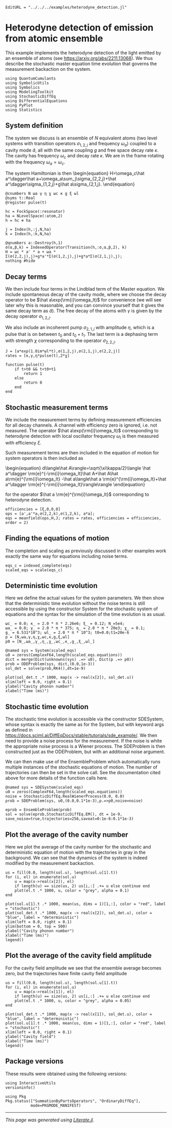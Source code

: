 ```@meta
EditURL = "../../../examples/heterodyne_detection.jl"
```

# Heterodyne detection of emission from atomic ensemble
This example implements the heterodyne detection of the light emitted by an ensemble of atoms (see https://arxiv.org/abs/2211.13068). We thus describe the stochastic master equation time evolution that governs the measurement backaction on the system.

````@example heterodyne_detection
using QuantumCumulants
using SymbolicUtils
using Symbolics
using ModelingToolkit
using StochasticDiffEq
using DifferentialEquations
using PyPlot
using Statistics
````

## System definition
The system we discuss is an ensemble of $N$ equivalent atoms (two level systems with transition operators $\sigma_{1,2,j}$ and frequency $\omega_a$) coupled to a cavity mode $\hat a$, all with the same coupling $g$ and free space decay rate $\kappa$. The cavity has frequency $\omega_c$ and decay rate $\kappa$. We are in the frame rotating with the frequency $\omega_a=\omega_c$.

The system Hamiltonian is then
\begin{equation}
H=\omega_c\hat a^\dagger\hat a+\omega_a\sum_j\sigma_{2,2,j}+\hat a^\dagger\sigma_{1,2,j}+g\hat a\sigma_{2,1,j}.
\end{equation}

````@example heterodyne_detection
@cnumbers N ωa γ η χ ωc κ g ξ ωl
@syms t::Real
@register pulse(t)

hc = FockSpace(:resonator)
ha = NLevelSpace(:atom,2)
h = hc ⊗ ha

j = Index(h,:j,N,ha)
k = Index(h,:k,N,ha)

@qnumbers a::Destroy(h,1)
σ(α,β,k) = IndexedOperator(Transition(h,:σ,α,β,2), k)
H = ωc * a' * a + ωa * Σ(σ(2,2,j),j)+g*a'*Σ(σ(1,2,j),j)+g*a*Σ(σ(2,1,j),j);
nothing #hide
````

## Decay terms

We then include four terms in the Lindblad term of the Master equation. We include spontaneous decay of the cavity mode, where we choose the decay operator to be $\hat a\exp(\rm{i}\omega_lt)$ for convenience (we will see later why this is reasonable, and you can convince yourself that it gives the same decay term as $\hat a$). The free decay of the atoms with $\gamma$ is given by the decay operator $\sigma_{1,2,j}$.

We also include an incoherent pump $\sigma_{2,1,j}$ with amplitude $\eta$, which is a pulse that is on between $t_0$ and $t_0+t_1$. The last term is a dephasing term with strength $\chi$ corresponding to the operator $\sigma_{2,2,j}$.

````@example heterodyne_detection
J = [a*exp(1.0im*ωl*t),σ(1,2,j),σ(2,1,j),σ(2,2,j)]
rates = [κ,γ,η*pulse(t),2*χ]

function pulse(t)
    if t>t0 && t<t0+t1
        return 1
    else
        return 0
    end
end
````

## Stochastic measurement terms
We include the measurement terms by defining measurement efficiencies for all decay channels. A channel with efficiency zero is ignored, i.e. not measured. The operator $\hat a\exp(\rm{i}\omega_lt)$ corresponding to heterodyne detection with local oscillator frequency $\omega_l$ is then measured with efficiency $\xi$.

Such measurement terms are then included in the equation of motion for system operators is then included as

\begin{equation}
d\langle\hat A\rangle=\sqrt{\xi\kappa/2}\langle \hat a^\dagger \rm{e}^{-\rm{i}\omega_lt}\hat A+\hat A\hat a\rm{e}^{\rm{i}\omega_lt} -\hat a\langle\hat a \rm{e}^{\rm{i}\omega_lt}+\hat a^\dagger \rm{e}^{-\rm{i}\omega_lt}\rangle\rangle
\end{equation}

for the operator $\hat a \rm{e}^{\rm{i}\omega_lt}$  corresponding to heterodyne detection.

````@example heterodyne_detection
efficiencies = [ξ,0,0,0]
ops = [a',a'*a,σ(2,2,k),σ(1,2,k), a*a];
eqs = meanfield(ops,H,J; rates = rates, efficiencies = efficiencies, order = 2)
````

## Finding the equations of motion
The completion and scaling as previously discussed in other examples work exactly the same way for equations including noise terms.

````@example heterodyne_detection
eqs_c = indexed_complete(eqs)
scaled_eqs = scale(eqs_c)
````

## Deterministic time evolution
Here we define the actual values for the system parameters. We then show that the deterministic time evolution without the noise terms is still accessible by using the constructor System for the stochastic system of equations and the syntax for the simulation of the time evolution is as usual.

````@example heterodyne_detection
ωc_ = 0.0; κ_ = 2.0 * π * 2.26e6; ξ_ = 0.12; N_=5e4;
ωa_ = 0.0; γ_ = 2.0 * π * 375; η_ = 2.0 * π * 20e3; χ_ = 0.1;
g_ = 6.531*10^3; ωl_ = 2.0 * π * 10^3; t0=0.0;t1=20e-6
p = [N,ωa,γ,η,χ,ωc,κ,g,ξ,ωl]
p0 = [N_,ωa_,γ_,η_,χ_,ωc_,κ_,g_,ξ_,ωl_]

@named sys = System(scaled_eqs)
u0 = zeros(ComplexF64,length(scaled_eqs.equations))
dict = merge(Dict(unknowns(sys) .=> u0), Dict(p .=> p0))
prob = ODEProblem(sys, dict,(0.0,1e-3))
sol_det = solve(prob,RK4(),dt=1e-9)

plot(sol_det.t .* 1000, map(x -> real(x[2]), sol_det.u))
xlim(left = 0.0, right = 0.1)
ylabel("Cavity phonon number")
xlabel("Time (ms)")
````

## Stochastic time evolution
The stochastic time evolution is accessible via the constructor SDESystem, whose syntax is exactly the same as for the System, but with keyword args as defined in https://docs.sciml.ai/DiffEqDocs/stable/tutorials/sde_example/. We then need to provide a noise process for the measurement. If the noise is white the appropriate noise process is a Wiener process. The SDEProblem is then constructed just as the ODEProblem, but with an additional noise argument.

We can then make use of the EnsembleProblem which automatically runs multiple instances of the stochastic equations of motion. The number of trajectories can then be set in the solve call. See the documentation cited above for more details of the function calls here.

````@example heterodyne_detection
@named sys = SDESystem(scaled_eqs)
u0 = zeros(ComplexF64,length(scaled_eqs.equations))
noise = StochasticDiffEq.RealWienerProcess(0.0, 0.0)
prob = SDEProblem(sys, u0,(0.0,0.1*1e-3),p.=>p0,noise=noise)

eprob = EnsembleProblem(prob)
sol = solve(eprob,StochasticDiffEq.EM(), dt = 1e-9, save_noise=true,trajectories=256,saveat=0:1e-6:0.1*1e-3)
````

## Plot the average of the cavity number
Here we plot the average of the cavity number for the stochastic and deterministic equation of motion with the trajectories in gray in the background. We can see that the dynamics of the system is indeed modified by the measurement backaction.

````@example heterodyne_detection
us = fill(0.0, length(sol.u), length(sol.u[1].t))
for (i, el) in enumerate(sol.u)
    u = map(x->real(x[2]), el)
    if length(u) == size(us, 2) us[i,:] .+= u else continue end
    plot(el.t .* 1000, u, color = "grey", alpha = 0.1)
end

plot(sol.u[1].t .* 1000, mean(us, dims = 1)[1,:], color = "red", label = "stochastic")
plot(sol_det.t .* 1000, map(x -> real(x[2]), sol_det.u), color = "blue", label = "deterministic")
xlim(left = 0.0, right = 0.1)
ylim(bottom = 0, top = 500)
ylabel("Cavity phonon number")
xlabel("Time (ms)")
legend()
````

## Plot the average of the cavity field amplitude
For the cavity field amplitude we see that the ensemble average becomes zero, but the trajectories have finite cavity field amplitude

````@example heterodyne_detection
us = fill(0.0, length(sol.u), length(sol.u[1].t))
for (i, el) in enumerate(sol.u)
    u = map(x->real(x[1]), el)
    if length(u) == size(us, 2) us[i,:] .+= u else continue end
    plot(el.t .* 1000, u, color = "grey", alpha = 0.05)
end

plot(sol_det.t .* 1000, map(x -> real(x[1]), sol_det.u), color = "blue", label = "deterministic")
plot(sol.u[1].t .* 1000, mean(us, dims = 1)[1,:], color = "red", label = "stochastic")
xlim(left = 0.0, right = 0.1)
ylabel("Cavity field")
xlabel("Time (ms)")
legend()
````

## Package versions

These results were obtained using the following versions:

````@example heterodyne_detection
using InteractiveUtils
versioninfo()

using Pkg
Pkg.status(["SummationByPartsOperators", "OrdinaryDiffEq"],
           mode=PKGMODE_MANIFEST)
````

---

*This page was generated using [Literate.jl](https://github.com/fredrikekre/Literate.jl).*

